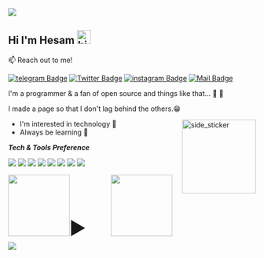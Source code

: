 <img src="https://capsule-render.vercel.app/api?type=waving&color=timeGradient&height=150&section=header&text=You%20Found%20Me,%20Awesome!&fontSize=35&fontAlignY=20&desc=...read%20a%20little%20about%20me.&descSize=20&descAlignY=45&animation=twinkling"/>

## Hi I'm Hesam <img src="https://user-images.githubusercontent.com/1303154/88677602-1635ba80-d120-11ea-84d8-d263ba5fc3c0.gif" width="28px" alt="hi"/>


<!--<img src="https://img.shields.io/badge/Ricky%20Mormor-is%20available for FullStack or Frontend Developer role-greenyellow" />-->

:mailbox: Reach out to me!

[![telegram Badge](https://img.shields.io/badge/-hesam-1ca0f1?style=flat&labelColor=1ca0f1&logo=telegram&logoColor=white&link=https://github.com/hesam-zahiri)]([https://github.com/hesam-zahiri](https://github.com/hesam-zahiri))
[![Twitter Badge](https://img.shields.io/badge/-@Hesam-1ca0f1?style=flat&labelColor=1ca0f1&logo=twitter&logoColor=white&link=https://twitter.com/HesamZahiri?t=FPJaF2HZosIJq8FiosFSQA&s=09)](https://twitter.com/HesamZahiri?t=FPJaF2HZosIJq8FiosFSQA&s=09)  [![instagram Badge](https://img.shields.io/badge/-hesam-e84393?style=flat&labelColor=e84393&logo=instagram&logoColor=white&link=https://instagram.com/hesam_zahiri?utm_source=qr&igshid=MzNlNGNkZWQ4Mg%3D%3D)](https://instagram.com/hesam_zahiri?utm_source=qr&igshid=MzNlNGNkZWQ4Mg%3D%3D)
[![Mail Badge](https://img.shields.io/badge/-hesam-c0392b?style=flat&labelColor=c0392b&logo=gmail&logoColor=white)](#)
<br>

I'm a programmer & a fan of open source and things like that... 🫡 🗿

I made a page so that I don't lag behind the others.😁<br>

<img align="right" width=150px height=150px alt="side_sticker" src="https://media.giphy.com/media/TEnXkcsHrP4YedChhA/giphy.gif"/>

- I'm interested in technology 👀 
- Always be learning 🗿

<!--<img src="https://media.giphy.com/media/iY8CRBdQXODJSCERIr/giphy.gif" width="30px"/>&nbsp;-->
**_Tech & Tools Preference_**

<img src="https://img.shields.io/badge/Linux-666666?style=flat&logo=linux&logoColor=white"> <img src="https://img.shields.io/badge/Windows-0078D6?style=flat&logo=windows&logoColor=white">
<img src="http://img.shields.io/badge/-Git-F1502F?style=flat&logo=git&logoColor=FFFFFF">
<img src="http://img.shields.io/badge/-Github-000000?style=flat&logo=github&logoColor=FFFFFF">
<img src="http://img.shields.io/badge/-VS%20Code-007ACC?style=flat&logo=visual%20studio%20code&logoColor=white">
<img src="https://img.shields.io/badge/Atom-66595C?style=flat&logo=Atom&logoColor=white">
<img src="https://img.shields.io/badge/Gimp-657D8B?style=flat&logo=gimp&logoColor=FFFFFF">
<img src="https://img.shields.io/badge/Canva-%2300C4CC.svg?style=flat&logo=Canva&logoColor=white">


<details>
<summary style="font-size:50px;">
<img src="https://media.giphy.com/media/WDZBrmwNjm5g8qsl1F/giphy.gif" align="left" height="125px">&nbsp;&nbsp;<img src="https://media.giphy.com/media/zPlGxzu027rEELiCFr/giphy.gif" height="125px">
  
</summary>



</details>
<img src="https://capsule-render.vercel.app/api?type=waving&color=timeGradient&height=150&section=footer&text=Done?&fontSize=50&fontAlignY=65&desc=Checkout%20some%20of%20my%20projects.%20Get%20in%20touch&descSize=20&descAlignY=88&animation=twinkling"/>
